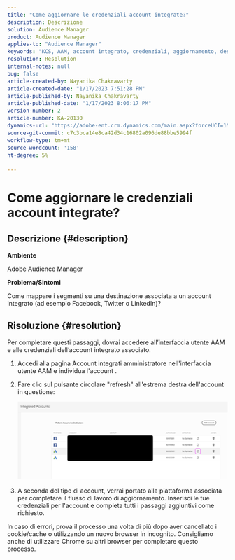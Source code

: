 ```yaml
---
title: "Come aggiornare le credenziali account integrate?"
description: Descrizione
solution: Audience Manager
product: Audience Manager
applies-to: "Audience Manager"
keywords: "KCS, AAM, account integrato, credenziali, aggiornamento, destinazioni, twitter, facebook, linkedin"
resolution: Resolution
internal-notes: null
bug: false
article-created-by: Nayanika Chakravarty
article-created-date: "1/17/2023 7:51:28 PM"
article-published-by: Nayanika Chakravarty
article-published-date: "1/17/2023 8:06:17 PM"
version-number: 2
article-number: KA-20130
dynamics-url: "https://adobe-ent.crm.dynamics.com/main.aspx?forceUCI=1&pagetype=entityrecord&etn=knowledgearticle&id=987c0e51-a096-ed11-aad1-6045bd006ce9"
source-git-commit: c7c3bca14e8ca42d34c16802a096de88bbe5994f
workflow-type: tm+mt
source-wordcount: '158'
ht-degree: 5%

---
```


# Come aggiornare le credenziali account integrate?

## Descrizione {#description}


<b>Ambiente</b>

Adobe Audience Manager

<b>Problema/Sintomi</b>

Come mappare i segmenti su una destinazione associata a un account integrato (ad esempio Facebook, Twitter o LinkedIn)?


## Risoluzione {#resolution}


Per completare questi passaggi, dovrai accedere all’interfaccia utente AAM e alle credenziali dell’account integrato associato.

1. Accedi alla pagina Account integrati amministratore nell&#39;interfaccia utente AAM e individua l&#39;account .
2. Fare clic sul pulsante circolare &quot;refresh&quot; all&#39;estrema destra dell&#39;account in questione:



   ![](assets/6e040206-7307-ed11-82e4-00224809a9e0.png)


3. A seconda del tipo di account, verrai portato alla piattaforma associata per completare il flusso di lavoro di aggiornamento. Inserisci le tue credenziali per l&#39;account e completa tutti i passaggi aggiuntivi come richiesto.


In caso di errori, prova il processo una volta di più dopo aver cancellato i cookie/cache o utilizzando un nuovo browser in incognito. Consigliamo anche di utilizzare Chrome su altri browser per completare questo processo.
